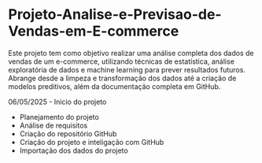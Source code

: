 # Projeto-Analise-e-Previsao-de-Vendas-em-E-commerce
Este projeto tem como objetivo realizar uma análise completa dos dados de vendas de um e-commerce, utilizando técnicas de estatística, análise exploratória de dados e machine learning para prever resultados futuros. Abrange desde a limpeza e transformação dos dados até a criação de modelos preditivos, além da documentação completa em GitHub.

06/05/2025 - Inicio do projeto
- Planejamento do projeto
- Análise de requisitos
- Criação do repositório GitHub
- Criação do projeto e inteligação com GitHub
- Importação dos dados do projeto
